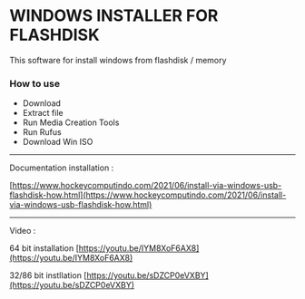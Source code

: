 # WINDOWS INSTALLER FOR FLASHDISK

This software for install windows from flashdisk / memory

### How to use

+ Download
+ Extract file
+ Run Media Creation Tools
+ Run Rufus
+ Download Win ISO

----------

Documentation installation :

[https://www.hockeycomputindo.com/2021/06/install-via-windows-usb-flashdisk-how.html](https://www.hockeycomputindo.com/2021/06/install-via-windows-usb-flashdisk-how.html)

-------------

Video : 

64 bit installation
[https://youtu.be/IYM8XoF6AX8](https://youtu.be/IYM8XoF6AX8)

32/86 bit instllation
[https://youtu.be/sDZCP0eVXBY](https://youtu.be/sDZCP0eVXBY)
